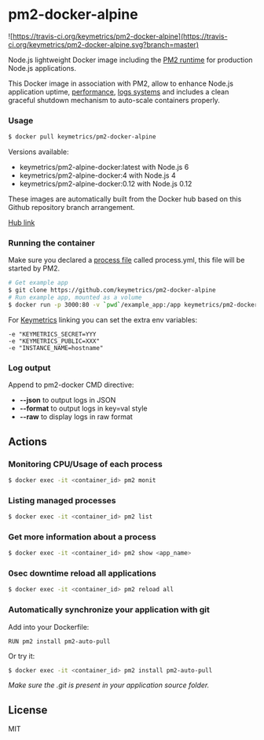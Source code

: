 # pm2-docker-alpine

![https://travis-ci.org/keymetrics/pm2-docker-alpine](https://travis-ci.org/keymetrics/pm2-docker-alpine.svg?branch=master)

Node.js lightweight Docker image including the [PM2 runtime](http://pm2.keymetrics.io/) for production Node.js applications.

This Docker image in association with PM2, allow to enhance Node.js application uptime, [performance](http://pm2.keymetrics.io/docs/usage/cluster-mode/), [logs systems](http://pm2.keymetrics.io/docs/usage/log-management/) and includes a clean graceful shutdown mechanism to auto-scale containers properly.

### Usage

```bash
$ docker pull keymetrics/pm2-docker-alpine
```

Versions available:

- keymetrics/pm2-alpine-docker:latest with Node.js 6
- keymetrics/pm2-alpine-docker:4 with Node.js 4
- keymetrics/pm2-alpine-docker:0.12 with Node.js 0.12

These images are automatically built from the Docker hub based on this Github repository branch arrangement.

[Hub link](https://hub.docker.com/r/keymetrics/pm2-docker-alpine/)

### Running the container

Make sure you declared a [process file](http://pm2.keymetrics.io/docs/usage/application-declaration/) called process.yml, this file will be started by PM2.

```bash
# Get example app
$ git clone https://github.com/keymetrics/pm2-docker-alpine
# Run example app, mounted as a volume
$ docker run -p 3000:80 -v `pwd`/example_app:/app keymetrics/pm2-docker-alpine
```

For [Keymetrics](https://keymetrics.io/) linking you can set the extra env variables:

```
-e "KEYMETRICS_SECRET=YYY
-e "KEYMETRICS_PUBLIC=XXX"
-e "INSTANCE_NAME=hostname"
```

### Log output

Append to pm2-docker CMD directive:

- **--json** to output logs in JSON
- **--format** to output logs in key=val style
- **--raw** to display logs in raw format

## Actions

### Monitoring CPU/Usage of each process

```bash
$ docker exec -it <container_id> pm2 monit
```

### Listing managed processes

```bash
$ docker exec -it <container_id> pm2 list
```

### Get more information about a process

```bash
$ docker exec -it <container_id> pm2 show <app_name>
```

### 0sec downtime reload all applications

```bash
$ docker exec -it <container_id> pm2 reload all
```

### Automatically synchronize your application with git

Add into your Dockerfile:

```
RUN pm2 install pm2-auto-pull
```

Or try it:

```bash
$ docker exec -it <container_id> pm2 install pm2-auto-pull
```

*Make sure the .git is present in your application source folder.*

## License

MIT

